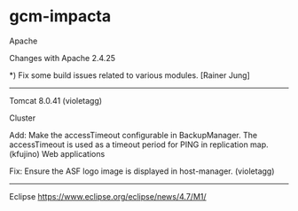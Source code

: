 # gcm-impacta

Apache

Changes with Apache 2.4.25

  *) Fix some build issues related to various modules.
     [Rainer Jung]

----------

Tomcat 8.0.41 (violetagg)

Cluster

Add:  Make the accessTimeout configurable in BackupManager. The accessTimeout is used as a timeout period for PING in replication map. (kfujino)
Web applications

Fix:  Ensure the ASF logo image is displayed in host-manager. (violetagg)

---------

Eclipse
https://www.eclipse.org/eclipse/news/4.7/M1/
